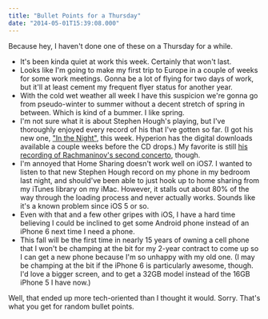 ```yaml
---
title: "Bullet Points for a Thursday"
date: "2014-05-01T15:39:08.000"
---
```


Because hey, I haven't done one of these on a Thursday for a while.

- It's been kinda quiet at work this week. Certainly that won't last.
- Looks like I'm going to make my first trip to Europe in a couple of weeks for some work meetings. Gonna be a lot of flying for two days of work, but it'll at least cement my frequent flyer status for another year.
- With the cold wet weather all week I have this suspicion we're gonna go from pseudo-winter to summer without a decent stretch of spring in between. Which is kind of a bummer. I like spring.
- I'm not sure what it is about Stephen Hough's playing, but I've thoroughly enjoyed every record of his that I've gotten so far. (I got his new one, ["In the Night"](http://www.hyperion-records.co.uk/dc.asp?dc=D_CDA67996&vw=dc), this week. Hyperion has the digital downloads available a couple weeks before the CD drops.) My favorite is still [his recording of Rachmaninov's second concerto](http://www.amazon.com/gp/product/B0002VYF4Y/ref=as_li_tl?ie=UTF8&camp=1789&creative=390957&creativeASIN=B0002VYF4Y&linkCode=as2&tag=chrishubbs-20&linkId=OURCUOEEZ6Q23NUT), though.
- I'm annoyed that Home Sharing doesn't work well on iOS7. I wanted to listen to that new Stephen Hough record on my phone in my bedroom last night, and should've been able to just hook up to home sharing from my iTunes library on my iMac. However, it stalls out about 80% of the way through the loading process and never actually works. Sounds like it's a known problem since iOS 5 or so.
- Even with that and a few other gripes with iOS, I have a hard time believing I could be inclined to get some Android phone instead of an iPhone 6 next time I need a phone.
- This fall will be the first time in nearly 15 years of owning a cell phone that I won't be champing at the bit for my 2-year contract to come up so I can get a new phone because I'm so unhappy with my old one. (I may be champing at the bit if the iPhone 6 is particularly awesome, though. I'd love a bigger screen, and to get a 32GB model instead of the 16GB iPhone 5 I have now.)

Well, that ended up more tech-oriented than I thought it would. Sorry. That's what you get for random bullet points.
